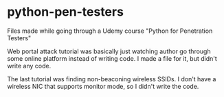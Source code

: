 # python-pen-testers
Files made while going through a Udemy course "Python for Penetration Testers"

Web portal attack tutorial was basically just watching author go through some online platform
instead of writing code.  I made a file for it, but didn't write any code.

The last tutorial was finding non-beaconing wireless SSIDs.  I don't have a wireless NIC that
supports monitor mode, so I didn't write the code.